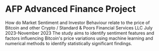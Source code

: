 # AFP Advanced Finance Project
How do Market Sentiment and Investor Behaviour relate to the price of Bitcoin and other Crypto / Standard & Poors Financial Services LLC July 2023-November 2023
The study aims to identify sentiment features and factors influencing Bitcoin's price variations using machine learning and numerical methods to identify statistically significant findings.
